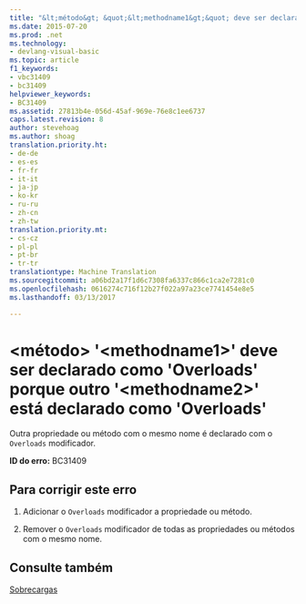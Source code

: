 ```yaml
---
title: "&lt;método&gt; &quot;&lt;methodname1&gt;&quot; deve ser declarado como &quot;Overloads&quot; porque outro &quot;&lt;methodname2&gt;&quot; está declarado como &quot;Overloads&quot; | Documentos do Microsoft"
ms.date: 2015-07-20
ms.prod: .net
ms.technology:
- devlang-visual-basic
ms.topic: article
f1_keywords:
- vbc31409
- bc31409
helpviewer_keywords:
- BC31409
ms.assetid: 27813b4e-056d-45af-969e-76e8c1ee6737
caps.latest.revision: 8
author: stevehoag
ms.author: shoag
translation.priority.ht:
- de-de
- es-es
- fr-fr
- it-it
- ja-jp
- ko-kr
- ru-ru
- zh-cn
- zh-tw
translation.priority.mt:
- cs-cz
- pl-pl
- pt-br
- tr-tr
translationtype: Machine Translation
ms.sourcegitcommit: a06bd2a17f1d6c7308fa6337c866c1ca2e7281c0
ms.openlocfilehash: 0616274c716f12b27f022a97a23ce7741454e8e5
ms.lasthandoff: 03/13/2017

---
```

# <a name="ltmethodgt-39ltmethodname1gt39-must-be-declared-39overloads39-because-another-39ltmethodname2gt39-is-declared-39overloads39"></a>&lt;método&gt; '&lt;methodname1&gt;' deve ser declarado como 'Overloads' porque outro '&lt;methodname2&gt;' está declarado como 'Overloads'
Outra propriedade ou método com o mesmo nome é declarado com o `Overloads` modificador.  
  
 **ID do erro:** BC31409  
  
## <a name="to-correct-this-error"></a>Para corrigir este erro  
  
1.  Adicionar o `Overloads` modificador a propriedade ou método.  
  
2.  Remover o `Overloads` modificador de todas as propriedades ou métodos com o mesmo nome.  
  
## <a name="see-also"></a>Consulte também  
 [Sobrecargas](../../visual-basic/language-reference/modifiers/overloads.md)
